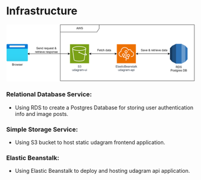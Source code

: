# Infrastructure

![alt text](./udagram-architecture-diagram.png)

### **Relational Database Service**:
- Using RDS to create a Postgres Database for storing user authentication info and image posts.
### **Simple Storage Service**:
- Using S3 bucket to host static udagram frontend application.
### **Elastic Beanstalk**:
- Using Elastic Beanstalk to deploy and hosting udagram api application.
